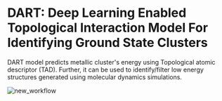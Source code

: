# DART: Deep Learning Enabled Topological Interaction Model For Identifying Ground State Clusters
DART model predicts metallic cluster's energy using Topological atomic descriptor (TAD). Further, it can be used to identify/filter low energy structures generated using molecular dynamics simulations.

![new_workflow](https://user-images.githubusercontent.com/24433906/110602836-5f68e500-81ac-11eb-8806-1f1f270861b7.png)
